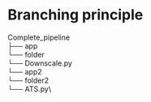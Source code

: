 # Branching principle

Complete_pipeline\
├── app\
   └── folder\
       └── Downscale.py\
└── app2\
    └── folder2\
        └── ATS.py\


